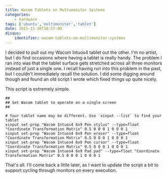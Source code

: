 ```yaml
---
title: Wacom Tablets on Multimonitor Systems
categories:
    - hardware
tags: ['ubuntu','multimonitor','tablet']
date: 2015-11-26T10:57:00
disqus:
    identifier: wacom-tablets-on-multimonitor-systems
---
```


I decided to pull out my Wacom Intuos4 tablet out the other. I'm no artist, but
I do find occasions where having a tablet is really handy. The problem I ran
into was that the tablet surface gets stretched across all three monitors
instead of just a single one. I recall having run into this problem in the past,
but I couldn't immediately recall the solution. I did some digging around though
and found an old script I wrote which fixed things up quite nicely.

<!-- more -->

This script is extremely simple.

```
##
## Set Wacom tablet to operate on a single screen
##

# Your tablet name may be different. Use `xinput --list` to find your tablet
xinput set-prop "Wacom Intuos4 6x9 Pen stylus" --type=float "Coordinate Transformation Matrix" 0.5 0 0 0 1 0 0 0 1 
xinput set-prop "Wacom Intuos4 6x9 Pen eraser" --type=float "Coordinate Transformation Matrix" 0.5 0 0 0 1 0 0 0 1 
xinput set-prop "Wacom Intuos4 6x9 Pen cursor" --type=float "Coordinate Transformation Matrix" 0.5 0 0 0 1 0 0 0 1 
xinput set-prop "Wacom Intuos4 6x9 Pad pad" --type=float "Coordinate Transformation Matrix" 0.5 0 0 0 1 0 0 0 1 
```

That's all. I'll come back a little later, as I want to update the script a bit
to support cycling through monitors on every execution.